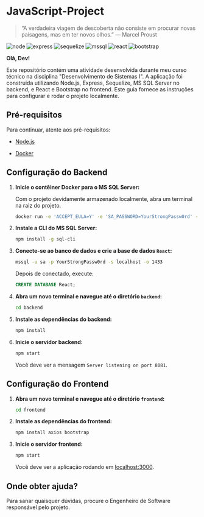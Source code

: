 # JavaScript-Project

> “A verdadeira viagem de descoberta não consiste em procurar novas paisagens, mas em ter novos olhos.” — Marcel Proust

![node](https://badgen.net/badge/Node.js/14+/green?scale=1.2) ![express](https://badgen.net/badge/Express/4.x/blue?scale=1.2) ![sequelize](https://badgen.net/badge/Sequelize/6.x/purple?scale=1.2) ![mssql](https://badgen.net/badge/MS%20SQL%20Server/2022/red?scale=1.2) ![react](https://badgen.net/badge/React/17+/cyan?scale=1.2) ![bootstrap](https://badgen.net/badge/Bootstrap/5.x/violet?scale=1.2)

**Olá, Dev!**

Este repositório contém uma atividade desenvolvida durante meu curso técnico na disciplina "Desenvolvimento de Sistemas I". A aplicação foi construida utilizando Node.js, Express, Sequelize, MS SQL Server no backend, e React e Bootstrap no frontend. Este guia fornece as instruções para configurar e rodar o projeto localmente.

## Pré-requisitos

Para continuar, atente aos pré-requisitos:

- [Node.js](https://nodejs.org/en/download/)
    
- [Docker](https://www.docker.com/products/docker-desktop/)

## Configuração do Backend

1. **Inicie o contêiner Docker para o MS SQL Server:**

   Com o projeto devidamente armazenado localmente, abra um terminal na raiz do projeto.

   ```bash
   docker run -e 'ACCEPT_EULA=Y' -e 'SA_PASSWORD=YourStrongPassw0rd' -p 1433:1433 --name mssql -d mcr.microsoft.com/mssql/server
   ```

3. **Instale a CLI do MS SQL Server:**

   ```bash
   npm install -g sql-cli
   ```

4. **Conecte-se ao banco de dados e crie a base de dados `React`:**

   ```bash
   mssql -u sa -p YourStrongPassw0rd -s localhost -o 1433
   ```

   Depois de conectado, execute:

   ```sql
   CREATE DATABASE React;
   ```

5. **Abra um novo terminal e navegue até o diretório `backend`:**

   ```bash
   cd backend
   ```

6. **Instale as dependências do backend:**

   ```bash
   npm install
   ```

7. **Inicie o servidor backend:**

   ```bash
   npm start
   ```

   Você deve ver a mensagem `Server listening on port 8081`.

## Configuração do Frontend

1. **Abra um novo terminal e navegue até o diretório `frontend`:**

   ```bash
   cd frontend
   ```

2. **Instale as dependências do frontend:**

   ```bash
   npm install axios bootstrap
   ```

3. **Inicie o servidor frontend:**

   ```bash
   npm start
   ```

   Você deve ver a aplicação rodando em [localhost:3000](`http://localhost:3000`).


## Onde obter ajuda?

Para sanar quaisquer dúvidas, procure o Engenheiro de Software responsável pelo projeto.
